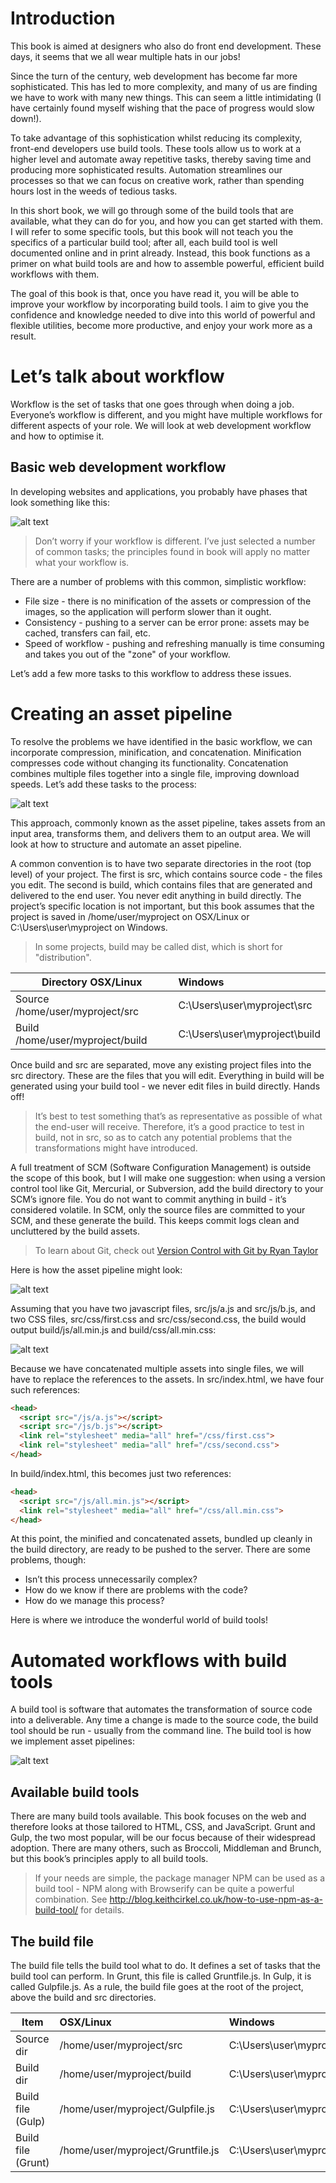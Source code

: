 # Introduction

This book is aimed at designers who also do front end development. These days, it seems that we all wear multiple hats in our jobs!

Since the turn of the century, web development has become far more sophisticated. This has led to more complexity, and many of us are finding we have to work with many new things. This can seem a little intimidating (I have certainly found myself wishing that the pace of progress would slow down!).

To take advantage of this sophistication whilst reducing its complexity, front-end developers use build tools. These tools allow us to work at a higher level and automate away repetitive tasks, thereby saving time and producing more sophisticated results. Automation streamlines our processes so that we can focus on creative work, rather than spending hours lost in the weeds of tedious tasks.

In this short book, we will go through some of the build tools that are available, what they can do for you, and how you can get started with them. I will refer to some specific tools, but this book will not teach you the specifics of a particular build tool; after all, each build tool is well documented online and in print already. Instead, this book functions as a primer on what build tools are and how to assemble powerful, efficient build workflows with them.

The goal of this book is that, once you have read it, you will be able to improve your workflow by incorporating build tools. I aim to give you the confidence and knowledge needed to dive into this world of powerful and flexible utilities, become more productive, and enjoy your work more as a result.

# Let’s talk about workflow

Workflow is the set of tasks that one goes through when doing a job. Everyone’s workflow is different, and you might have multiple workflows for different aspects of your role. We will look at web development workflow and how to optimise it.

## Basic web development workflow

In developing websites and applications, you probably have phases that look something like this:

![alt text](img/workflow-basic.png?raw=true "Schema 1")

> Don’t worry if your workflow is different. I’ve just selected a number of common tasks; the principles found in book will apply no matter what your workflow is.

There are a number of problems with this common, simplistic workflow:

* File size - there is no minification of the assets or compression of the images, so the application will perform slower than it ought.
* Consistency - pushing to a server can be error prone: assets may be cached, transfers can fail, etc.
* Speed of workflow - pushing and refreshing manually is time consuming and takes you out of the "zone" of your workflow.

Let’s add a few more tasks to this workflow to address these issues.

# Creating an asset pipeline

To resolve the problems we have identified in the basic workflow, we can incorporate compression, minification, and concatenation. Minification compresses code without changing its functionality. Concatenation combines multiple files together into a single file, improving download speeds. Let’s add these tasks to the process:

![alt text](img/workflow-asset-pipeline.png?raw=true "Schema 1")

This approach, commonly known as the asset pipeline, takes assets from an input area, transforms them, and delivers them to an output area. We will look at how to structure and automate an asset pipeline.

A common convention is to have two separate directories in the root (top level) of your project. The first is src, which contains source code - the files you edit. The second is build, which contains files that are generated and delivered to the end user. You never edit anything in build directly. The project’s specific location is not important, but this book assumes that the project is saved in /home/user/myproject on OSX/Linux or C:\Users\user\myproject on Windows.

> In some projects, build may be called dist, which is short for "distribution".

| Directory	OSX/Linux	| Windows 
| ------------- |:-------------| 
| Source	/home/user/myproject/src | C:\Users\user\myproject\src |
| Build	/home/user/myproject/build | C:\Users\user\myproject\build |

Once build and src are separated, move any existing project files into the src directory. These are the files that you will edit. Everything in build will be generated using your build tool - we never edit files in build directly. Hands off!

> It’s best to test something that’s as representative as possible of what the end-user will receive. Therefore, it’s a good practice to test in build, not in src, so as to catch any potential problems that the transformations might have introduced.

A full treatment of SCM (Software Configuration Management) is outside the scope of this book, but I will make one suggestion: when using a version control tool like Git, Mercurial, or Subversion, add the build directory to your SCM’s ignore file. You do not want to commit anything in build - it’s considered volatile. In SCM, only the source files are committed to your SCM, and these generate the build. This keeps commit logs clean and uncluttered by the build assets.

> To learn about Git, check out [Version Control with Git by Ryan Taylor](http://www.fivesimplesteps.com/products/version-control-with-git)

Here is how the asset pipeline might look:

![alt text](img/workflow-asset-pipeline-build-level.png?raw=true "Schema 1")

Assuming that you have two javascript files, src/js/a.js and src/js/b.js, and two CSS files, src/css/first.css and src/css/second.css, the build would output build/js/all.min.js and build/css/all.min.css:

![alt text](img/workflow-asset-pipeline-build-level-detail.png?raw=true "Schema 1")

Because we have concatenated multiple assets into single files, we will have to replace the references to the assets. In src/index.html, we have four such references:

```html
<head>
  <script src="/js/a.js"></script>
  <script src="/js/b.js"></script>
  <link rel="stylesheet" media="all" href="/css/first.css">
  <link rel="stylesheet" media="all" href="/css/second.css">
</head>
```

In build/index.html, this becomes just two references:


```html
<head>
  <script src="/js/all.min.js"></script>
  <link rel="stylesheet" media="all" href="/css/all.min.css">
</head>
```

At this point, the minified and concatenated assets, bundled up cleanly in the build directory, are ready to be pushed to the server. There are some problems, though:

* Isn’t this process unnecessarily complex?
* How do we know if there are problems with the code?
* How do we manage this process?

 Here is where we introduce the wonderful world of build tools!

# Automated workflows with build tools

A build tool is software that automates the transformation of source code into a deliverable. Any time a change is made to the source code, the build tool should be run - usually from the command line. The build tool is how we implement asset pipelines:

![alt text](img/automated-workflows-asset-pipeline-with-tool.png?raw=true "Schema 1")

## Available build tools

There are many build tools available. This book focuses on the web and therefore looks at those tailored to HTML, CSS, and JavaScript. Grunt and Gulp, the two most popular, will be our focus because of their widespread adoption. There are many others, such as Broccoli, Middleman and Brunch, but this book’s principles apply to all build tools.

> If your needs are simple, the package manager NPM can be used as a build tool - NPM along with Browserify can be quite a powerful combination. See http://blog.keithcirkel.co.uk/how-to-use-npm-as-a-build-tool/ for details.

## The build file

The build file tells the build tool what to do. It defines a set of tasks that the build tool can perform. In Grunt, this file is called Gruntfile.js. In Gulp, it is called Gulpfile.js. As a rule, the build file goes at the root of the project, above the build and src directories.

| Item	| OSX/Linux | Windows 
| ------------- |:-------------|:-------------| 
| Source dir | /home/user/myproject/src | C:\Users\user\myproject\src |
| Build dir | /home/user/myproject/build | C:\Users\user\myproject\build |
| Build file (Gulp)	| /home/user/myproject/Gulpfile.js | C:\Users\user\myproject\Gulpfile.js |
| Build file (Grunt) | /home/user/myproject/Gruntfile.js | C:\Users\user\myproject\Gruntfile.js |
		


